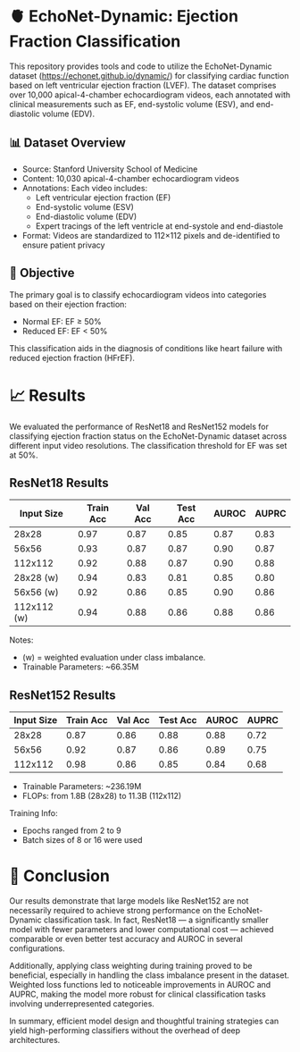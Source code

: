 🫀 EchoNet-Dynamic: Ejection Fraction Classification
====================================================

This repository provides tools and code to utilize the EchoNet-Dynamic dataset (https://echonet.github.io/dynamic/) for classifying cardiac function based on left ventricular ejection fraction (LVEF). The dataset comprises over 10,000 apical-4-chamber echocardiogram videos, each annotated with clinical measurements such as EF, end-systolic volume (ESV), and end-diastolic volume (EDV).

📊 Dataset Overview
-------------------

- Source: Stanford University School of Medicine
- Content: 10,030 apical-4-chamber echocardiogram videos
- Annotations: Each video includes:
  - Left ventricular ejection fraction (EF)
  - End-systolic volume (ESV)
  - End-diastolic volume (EDV)
  - Expert tracings of the left ventricle at end-systole and end-diastole
- Format: Videos are standardized to 112×112 pixels and de-identified to ensure patient privacy

🎯 Objective
------------

The primary goal is to classify echocardiogram videos into categories based on their ejection fraction:

- Normal EF: EF ≥ 50%
- Reduced EF: EF < 50%

This classification aids in the diagnosis of conditions like heart failure with reduced ejection fraction (HFrEF).

📈 Results
==========

We evaluated the performance of ResNet18 and ResNet152 models for classifying ejection fraction status on the EchoNet-Dynamic dataset across different input video resolutions. The classification threshold for EF was set at 50%.

ResNet18 Results
----------------
| Input Size    | Train Acc | Val Acc | Test Acc | AUROC | AUPRC |
|---------------|-----------|---------|----------|--------|--------|
| 28x28         | 0.97      | 0.87    | 0.85     | 0.87   | 0.83   |
| 56x56         | 0.93      | 0.87    | 0.87     | 0.90   | 0.87   |
| 112x112       | 0.92      | 0.88    | 0.87     | 0.90   | 0.88   |
| 28x28 (w)     | 0.94      | 0.83    | 0.81     | 0.85   | 0.80   |
| 56x56 (w)     | 0.92      | 0.86    | 0.85     | 0.90   | 0.86   |
| 112x112 (w)   | 0.94      | 0.88    | 0.86     | 0.88   | 0.86   |

Notes:
- (w) = weighted evaluation under class imbalance.
- Trainable Parameters: ~66.35M

ResNet152 Results
-----------------
| Input Size    | Train Acc | Val Acc | Test Acc | AUROC | AUPRC |
|---------------|-----------|---------|----------|--------|--------|
| 28x28         | 0.87      | 0.86    | 0.88     | 0.88   | 0.72   |
| 56x56         | 0.92      | 0.87    | 0.86     | 0.89   | 0.75   |
| 112x112       | 0.98      | 0.86    | 0.85     | 0.84   | 0.68   |

- Trainable Parameters: ~236.19M
- FLOPs: from 1.8B (28x28) to 11.3B (112x112)

Training Info:
- Epochs ranged from 2 to 9
- Batch sizes of 8 or 16 were used

📌 Conclusion
============

Our results demonstrate that large models like ResNet152 are not necessarily required to achieve strong performance on the EchoNet-Dynamic classification task. In fact, ResNet18 — a significantly smaller model with fewer parameters and lower computational cost — achieved comparable or even better test accuracy and AUROC in several configurations. 

Additionally, applying class weighting during training proved to be beneficial, especially in handling the class imbalance present in the dataset. Weighted loss functions led to noticeable improvements in AUROC and AUPRC, making the model more robust for clinical classification tasks involving underrepresented categories.

In summary, efficient model design and thoughtful training strategies can yield high-performing classifiers without the overhead of deep architectures.

